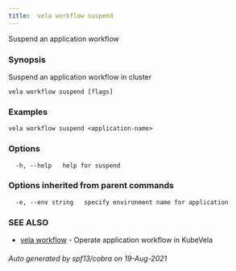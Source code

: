 ```yaml
---
title:  vela workflow suspend
---
```


Suspend an application workflow

### Synopsis

Suspend an application workflow in cluster

```
vela workflow suspend [flags]
```

### Examples

```
vela workflow suspend <application-name>
```

### Options

```
  -h, --help   help for suspend
```

### Options inherited from parent commands

```
  -e, --env string   specify environment name for application
```

### SEE ALSO

* [vela workflow](vela_workflow)	 - Operate application workflow in KubeVela

###### Auto generated by spf13/cobra on 19-Aug-2021
